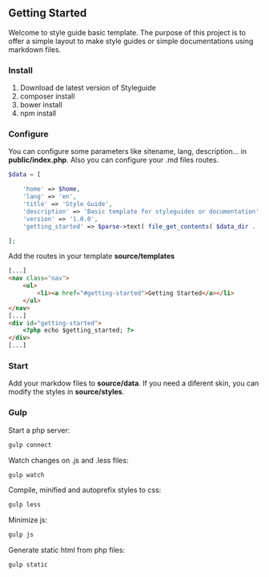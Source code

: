 ## Getting Started
Welcome to style guide basic template. The purpose of this project is to offer a simple layout to make style guides or simple documentations using markdown files.

### Install
1. Download de latest version of Styleguide
2. composer install
3. bower install
4. npm install

### Configure
You can configure some parameters like sitename, lang, description... in **public/index.php**. Also you can configure your .md files routes.

```php
$data = [

    'home' => $home,
    'lang' => 'en',
    'title' => 'Style Guide',
    'description' => 'Basic template for styleguides or documentation',
    'version' => '1.0.0',
    'getting_started' => $parse->text( file_get_contents( $data_dir . '00_getting_started.md') ),

];
```

Add the routes in your template **source/templates**
```html
[...]
<nav class="nav">
    <ul>
        <li><a href="#getting-started">Getting Started</a></li>
    </ul>
</nav>
[...]
<div id="getting-started">
    <?php echo $getting_started; ?>
</div>
[...]
```
### Start
Add your markdow files to **source/data**.
If you need a diferent skin, you can modify the styles in **source/styles**.

### Gulp

Start a php server:
```bash
gulp connect
```

Watch changes on .js and .less files:
```bash
gulp watch
```

Compile, minified and autoprefix styles to css:
```bash
gulp less
```

Minimize js:
```bash
gulp js
```

Generate static html from php files:
```bash
gulp static
```

